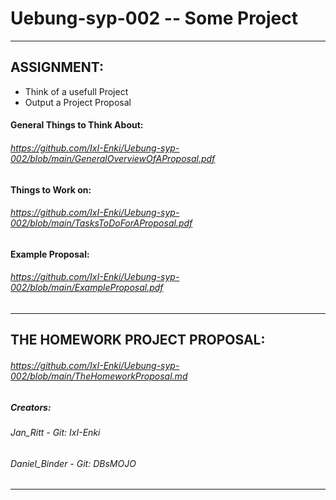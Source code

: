 # Uebung-syp-002  --  Some Project
---------------------------------
## ASSIGNMENT:
  - Think of a usefull Project
  - Output a Project Proposal
#### General Things to Think About: 
###### https://github.com/IxI-Enki/Uebung-syp-002/blob/main/GeneralOverviewOfAProposal.pdf
#### Things to Work on:
###### https://github.com/IxI-Enki/Uebung-syp-002/blob/main/TasksToDoForAProposal.pdf
#### Example Proposal:
###### https://github.com/IxI-Enki/Uebung-syp-002/blob/main/ExampleProposal.pdf

---------------------------------

## THE HOMEWORK PROJECT PROPOSAL:
###### https://github.com/IxI-Enki/Uebung-syp-002/blob/main/TheHomeworkProposal.md
##### Creators: 
######    Jan_Ritt        - Git: IxI-Enki
######    Daniel_Binder   - Git: DBsMOJO
######    

---------------------------------




